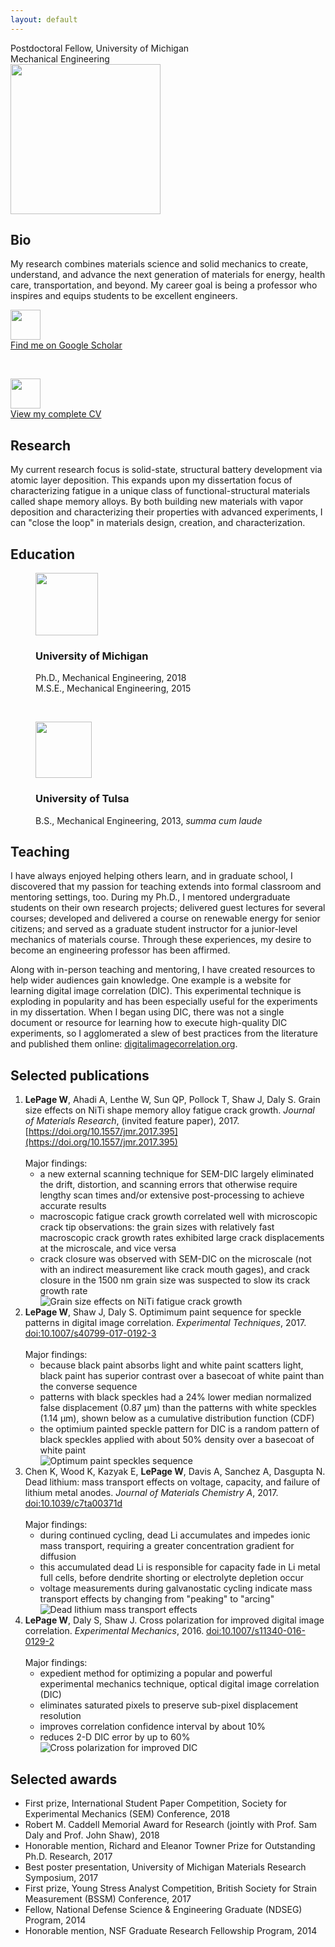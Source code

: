 ```yaml
---
layout: default
---
```


<div class="centeredtext tagline">Postdoctoral Fellow, University of Michigan<br />Mechanical Engineering</div>
<div id="mugshot">
	<img src="img/profile.jpg" width="240" height="240" class="rounded8" />
</div>

## Bio
My research combines materials science and solid mechanics to create, understand, and advance the next generation of materials for energy, health care, transportation, and beyond. My career goal is being a professor who inspires and equips students to be excellent engineers. 

<div id="Ricons">
	<a class="Ricon" href="https://scholar.google.com/citations?user=ACk2g1gAAAAJ">
	<img class="Ricon" src="img/gs.png" width="48" height="48" />
	<figcaption>Find me on Google Scholar</figcaption>
	</a>
	<p>&nbsp;</p>
	<a class="Ricon" href="../William_LePage.pdf">
	<img class="Ricon" src="img/CVicon.png" width="48" height="48" />
	<figcaption>View my complete CV</figcaption>
	</a>
</div>

## Research
My current research focus is solid-state, structural battery development via atomic layer deposition. This expands upon my dissertation focus of characterizing fatigue in a unique class of functional-structural materials called shape memory alloys. By both building new materials with vapor deposition and characterizing their properties with advanced experiments, I can "close the loop" in materials design, creation, and characterization. 

## Education
<figure>
	<img src="img/Michigan3.png" width="100" />
	<div class="centeredtext">	
	<h3>University of Michigan</h3>
	<figcaption>Ph.D., Mechanical Engineering, 2018</figcaption>
	<figcaption>M.S.E., Mechanical Engineering, 2015</figcaption>
	</div>
</figure>
<p>&nbsp;</p>
<figure>
	<img src="img/Tulsa2.png" width="90" />
	<div class="centeredtext">
	<h3>University of Tulsa</h3>
	<figcaption>B.S., Mechanical Engineering, 2013, <em>summa cum laude</em></figcaption>
	</div>
</figure>


## Teaching
I have always enjoyed helping others learn, and in graduate school, I discovered that my passion for teaching extends into formal classroom and mentoring settings, too. During my Ph.D., I mentored undergraduate students on their own research projects; delivered guest lectures for several courses; developed and delivered a course on renewable energy for senior citizens; and served as a graduate student instructor for a junior-level mechanics of materials course. Through these experiences, my desire to become an engineering professor has been affirmed.

Along with in-person teaching and mentoring, I have created resources to help wider audiences gain knowledge. One example is a website for learning digital image correlation (DIC). This experimental technique is exploding in popularity and has been especially useful for the experiments in my dissertation. When I began using DIC, there was not a single document or resource for learning how to execute high-quality DIC experiments, so I agglomerated a slew of best practices from the literature and published them online: [digitalimagecorrelation.org](http://digitalimagecorrelation.org/). 

## Selected publications
1. __LePage W__, Ahadi A, Lenthe W, Sun QP, Pollock T, Shaw J, Daly S. Grain size effects on NiTi shape memory alloy fatigue crack growth. _Journal of Materials Research_, (invited feature paper), 2017. [https://doi.org/10.1557/jmr.2017.395](https://doi.org/10.1557/jmr.2017.395)<br /><br />
Major findings:
	+ a new external scanning technique for SEM-DIC largely eliminated the drift, distortion, and scanning errors that otherwise require lengthy scan times and/or extensive post-processing to achieve accurate results
	+ macroscopic fatigue crack growth correlated well with microscopic crack tip observations: the grain sizes with relatively fast macroscopic crack growth rates exhibited large crack displacements at the microscale, and vice versa
	+ crack closure was observed with SEM-DIC on the microscale (not with an indirect measurement like crack mouth gages), and crack closure in the 1500 nm grain size was suspected to slow its crack growth rate<br />
![Grain size effects on NiTi fatigue crack growth](img/TOC_grainsizeNiTiFatigue-01.png "Grain size effects on NiTi fatigue crack growth")<br />
1. __LePage W__, Shaw J, Daly S. Optimimum paint sequence for speckle patterns in digital image correlation. _Experimental Techniques_, 2017. [doi:10.1007/s40799-017-0192-3](http://doi.org/10.1007/s40799-017-0192-3)<br /><br />
Major findings:
	+ because black paint absorbs light and white paint scatters light, black paint has superior contrast over a basecoat of white paint than the converse sequence
	+ patterns with black speckles had a 24% lower median normalized false displacement (0.87 μm) than the patterns with white speckles (1.14 μm), shown below as a cumulative distribution function (CDF)
	+ the optimium painted speckle pattern for DIC is a random pattern of black speckles applied with about 50% density over a basecoat of white paint<br />
![Optimum paint speckles sequence](img/TOC_paintspeckles.png "Optimum paint speckles sequence")<br />
1. Chen K, Wood K, Kazyak E, __LePage W__, Davis A, Sanchez A, Dasgupta N. Dead lithium: mass transport effects on voltage, capacity, and failure of lithium metal anodes. _Journal of Materials Chemistry A_, 2017. [doi:10.1039/c7ta00371d](http://doi.org/10.1039/c7ta00371d)<br /><br />
Major findings:
	+ during continued cycling, dead Li accumulates and impedes ionic mass transport, requiring a greater concentration gradient for diffusion
	+ this accumulated dead Li is responsible for capacity fade in Li metal full cells, before dendrite shorting or electrolyte depletion occur
	+ voltage measurements during galvanostatic cycling indicate mass transport effects by changing from "peaking" to "arcing"<br />
![Dead lithium mass transport effects](img/TOC_deadLi.png "Dead lithium mass transport effects")<br />
1. __LePage W__, Daly S, Shaw J. Cross polarization for improved digital image correlation. _Experimental Mechanics_, 2016. [doi:10.1007/s11340-016-0129-2](http://doi.org/10.1007/s11340-016-0129-2)<br /><br />
Major findings:
	+ expedient method for optimizing a popular and powerful experimental mechanics technique, optical digital image correlation (DIC)
	+ eliminates saturated pixels to preserve sub-pixel displacement resolution
	+ improves correlation confidence interval by about 10%
	+ reduces 2-D DIC error by up to 60%<br />
![Cross polarization for improved DIC](img/TOC_crosspolarization.png "Cross polarization for improved DIC")<br />

## Selected awards
+ First prize, International Student Paper Competition, Society for Experimental Mechanics (SEM) Conference, 2018
+ Robert M. Caddell Memorial Award for Research (jointly with Prof. Sam Daly and Prof. John Shaw), 2018
+ Honorable mention, Richard and Eleanor Towner Prize for Outstanding Ph.D. Research, 2017
+ Best poster presentation, University of Michigan Materials Research Symposium, 2017
+ First prize, Young Stress Analyst Competition, British Society for Strain Measurement (BSSM) Conference, 2017
+ Fellow, National Defense Science & Engineering Graduate (NDSEG) Program, 2014
+ Honorable mention, NSF Graduate Research Fellowship Program, 2014
